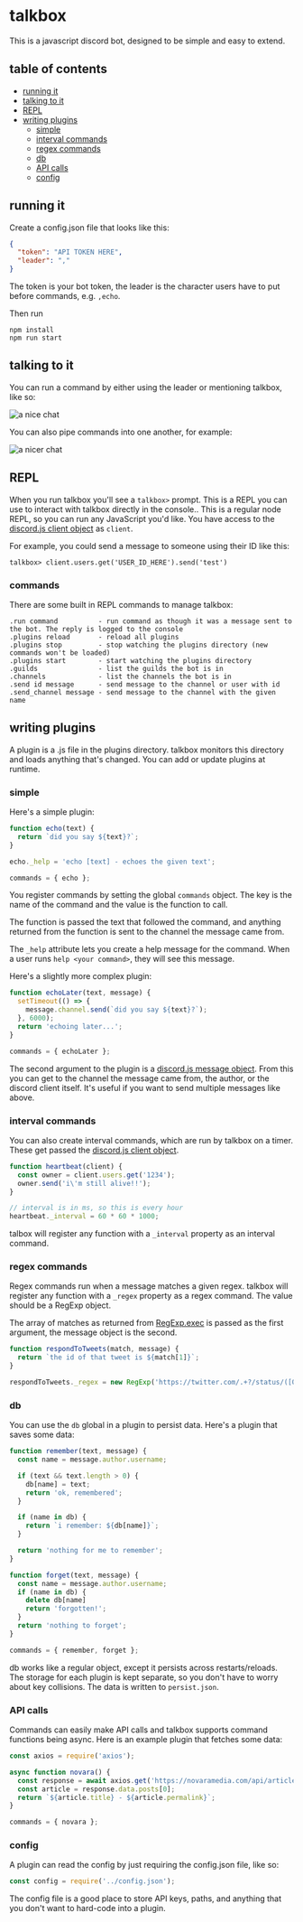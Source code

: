 # talkbox
This is a javascript discord bot, designed to be simple and easy to extend.

## table of contents
- [running it](#running-it)
- [talking to it](#talking-to-it)
- [REPL](#repl)
- [writing plugins](#writing-plugins)
  - [simple](#simple)
  - [interval commands](#interval-commands)
  - [regex commands](#regex-commands)
  - [db](#db)
  - [API calls](#api-calls)
  - [config](#config)

## running it
Create a config.json file that looks like this:

```json
{
  "token": "API TOKEN HERE",
  "leader": ","
}
```

The token is your bot token, the leader is the character users have to put before commands, e.g. `,echo`.

Then run

    npm install
    npm run start

## talking to it
You can run a command by either using the leader or mentioning talkbox, like so:

![a nice chat](assets/image.png)

You can also pipe commands into one another, for example:

![a nicer chat](assets/image2.png)

## REPL
When you run talkbox you'll see a `talkbox>` prompt. This is a REPL you can use to interact with talkbox directly in the console.. This is a regular node REPL, so you can run any JavaScript you'd like. You have access to the [discord.js client object](https://discord.js.org/#/docs/main/stable/class/Client) as `client`.

For example, you could send a message to someone using their ID like this:

```
talkbox> client.users.get('USER_ID_HERE').send('test') 
```

### commands
There are some built in REPL commands to manage talkbox:

```
.run command          - run command as though it was a message sent to the bot. The reply is logged to the console
.plugins reload       - reload all plugins
.plugins stop         - stop watching the plugins directory (new commands won't be loaded)
.plugins start        - start watching the plugins directory
.guilds               - list the guilds the bot is in
.channels             - list the channels the bot is in
.send id message      - send message to the channel or user with id
.send_channel message - send message to the channel with the given name
```

## writing plugins
A plugin is a .js file in the plugins directory. talkbox monitors this directory and loads anything that's changed. You can add or update plugins at runtime.

### simple
Here's a simple plugin:

```js
function echo(text) {
  return `did you say ${text}?`;
}

echo._help = 'echo [text] - echoes the given text';

commands = { echo };
```

You register commands by setting the global `commands` object. The key is the name of the command and the value is the function to call.

The function is passed the text that followed the command, and anything returned from the function is sent to the channel the message came from.

The `_help` attribute lets you create a help message for the command. When a user runs `help <your command>`, they will see this message.

Here's a slightly more complex plugin:

```js
function echoLater(text, message) {
  setTimeout(() => {
    message.channel.send(`did you say ${text}?`);
  }, 6000);
  return 'echoing later...';
}

commands = { echoLater };
```

The second argument to the plugin is a [discord.js message object](https://discord.js.org/#/docs/main/stable/class/Message). From this you can get to the channel the message came from, the author, or the discord client itself. It's useful if you want to send multiple messages like above.

### interval commands
You can also create interval commands, which are run by talkbox on a timer. These get passed the [discord.js client object](https://discord.js.org/#/docs/main/stable/class/Client).

```js
function heartbeat(client) {
  const owner = client.users.get('1234');
  owner.send('i\'m still alive!!');
}

// interval is in ms, so this is every hour
heartbeat._interval = 60 * 60 * 1000;
```

talbox will register any function with a `_interval` property as an interval command.

### regex commands
Regex commands run when a message matches a given regex. talkbox will register any function with a `_regex` property as a regex command. The value should be a RegExp object.

The array of matches as returned from [RegExp.exec](https://developer.mozilla.org/en-US/docs/Web/JavaScript/Reference/Global_Objects/RegExp/exec) is passed as the first argument, the message object is the second.

```js
function respondToTweets(match, message) {
  return `the id of that tweet is ${match[1]}`;
}

respondToTweets._regex = new RegExp('https://twitter.com/.+?/status/([0-9]+)');
```

### db
You can use the `db` global in a plugin to persist data. Here's a plugin that saves some data:

```js
function remember(text, message) {
  const name = message.author.username;

  if (text && text.length > 0) {
    db[name] = text;
    return 'ok, remembered';
  }

  if (name in db) {
    return `i remember: ${db[name]}`;
  }

  return 'nothing for me to remember';
}

function forget(text, message) {
  const name = message.author.username;
  if (name in db) {
    delete db[name]
    return 'forgotten!';
  }
  return 'nothing to forget';
}

commands = { remember, forget };

```

db works like a regular object, except it persists across restarts/reloads. The storage for each plugin is kept separate, so you don't have to worry about key collisions. The data is written to `persist.json`.

### API calls
Commands can easily make API calls and talkbox supports command functions being async. Here is an example plugin that fetches some data:

```js
const axios = require('axios');

async function novara() {
  const response = await axios.get('https://novaramedia.com/api/articles/');
  const article = response.data.posts[0];
  return `${article.title} - ${article.permalink}`;
}

commands = { novara };
```

### config
A plugin can read the config by just requiring the config.json file, like so:

```js
const config = require('../config.json');
```

The config file is a good place to store API keys, paths, and anything that you don't want to hard-code into a plugin.
